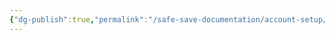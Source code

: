 ```yaml
---
{"dg-publish":true,"permalink":"/safe-save-documentation/account-setup/swiss-mango/manual-build/"}
---
```


